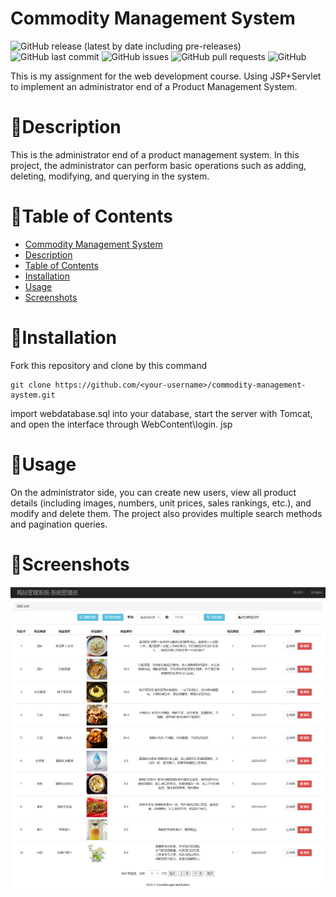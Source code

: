# Commodity Management System

![GitHub release (latest by date including pre-releases)](https://img.shields.io/github/v/release/navendu-pottekkat/awesome-readme?include_prereleases)  ![GitHub last commit](https://img.shields.io/github/last-commit/navendu-pottekkat/awesome-readme)  ![GitHub issues](https://img.shields.io/github/issues-raw/navendu-pottekkat/awesome-readme)  ![GitHub pull requests](https://img.shields.io/github/issues-pr/navendu-pottekkat/awesome-readme)  ![GitHub](https://img.shields.io/github/license/navendu-pottekkat/awesome-readme)

This is my assignment for the web development course. Using JSP+Servlet to implement an administrator end of a Product Management System.

# 📃Description

This is the administrator end of a product management system. In this project, the administrator can perform basic operations such as adding, deleting, modifying, and querying in the system.

# 📝Table of Contents
- [Commodity Management System](#commodity-management-system)
- [Description](#description)
- [Table of Contents](#table-of-contents)
- [Installation](#installation)
- [Usage](#usage)
- [Screenshots](#screenshots)

# 🚀Installation

Fork this repository and clone by this command

```shell
git clone https://github.com/<your-username>/commodity-management-aystem.git
```

import webdatabase.sql into your database, start the server with Tomcat, and open the interface through WebContent\login. jsp

# 💼Usage

On the administrator side, you can create new users, view all product details (including images, numbers, unit prices, sales rankings, etc.), and modify and delete them. The project also provides multiple search methods and pagination queries.

# 📸Screenshots

![image-20231030110811347](image-20231030110811347.png)

